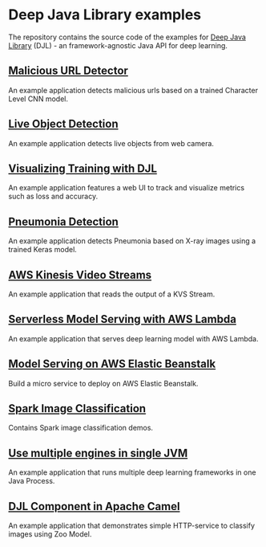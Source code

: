 # Deep Java Library examples

The repository contains the source code of the examples for [Deep Java Library](http://djl.ai) (DJL) - an
framework-agnostic Java API for deep learning.

## [Malicious URL Detector](../malicious-url-detector/README.md)

An example application detects malicious urls based on a trained Character Level CNN model.

## [Live Object Detection](../live-object-detection/README.md)

An example application detects live objects from web camera.

## [Visualizing Training with DJL](../visualization/README.md)

An example application features a web UI to track and visualize metrics such as loss and accuracy.

## [Pneumonia Detection](../pneumonia-detection/README.md)

An example application detects Pneumonia based on X-ray images using a trained Keras model.

## [AWS Kinesis Video Streams](../aws/aws-kinesis-video-streams/README.md)

An example application that reads the output of a KVS Stream.

## [Serverless Model Serving with AWS Lambda](../aws/lambda-model-serving/README.md)

An example application that serves deep learning model with AWS Lambda.

## [Model Serving on AWS Elastic Beanstalk](../aws/beanstalk-model-serving/README.md)

Build a micro service to deploy on AWS Elastic Beanstalk.

## [Spark Image Classification](../spark/image-classification/README.md)

Contains Spark image classification demos.

## [Use multiple engines in single JVM](../multi-engine/README.md)

An example application that runs multiple deep learning frameworks in one Java Process.

## [DJL Component in Apache Camel](../camel-djl/README.md)

An example application that demonstrates simple HTTP-service to classify images using Zoo Model.
